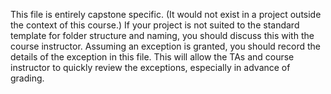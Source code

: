 This file is entirely capstone specific. (It would not exist in a project
outside the context of this course.) If your project is not suited to the
standard template for folder structure and naming, you should discuss this with
the course instructor. Assuming an exception is granted, you should record the
details of the exception in this file. This will allow the TAs and course
instructor to quickly review the exceptions, especially in advance of grading.
